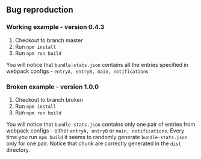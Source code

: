 ## Bug reproduction

### Working example - version 0.4.3

1. Checkout to branch master
2. Run `npm install`
3. Run `npm run build`

You will notice that `bundle-stats.json` contains all the entries specified in webpack configs - `entryA, entryB, main, notifications`

### Broken example - version 1.0.0

1. Checkout to branch broken
2. Run `npm install`
3. Run `npm run build`

You will notice that `bundle-stats.json` contains only one pair of entries from webpack configs - either `entryA, entryB` or `main, notifications`. 
Every time you run `npm build` it seems to randomly generate `bundle-stats.json` only for one pair. Notice that chunk are correctly generated in the `dist` directory.
